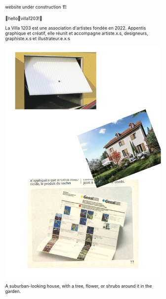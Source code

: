
website under construction :building_construction:

:house_with_garden:hello:house_with_garden:villa1203!:house_with_garden:
   

   

La Villa 1203 est une association d'artistes fondée en 2022.
Appentis graphique et créatif, elle réunit et accompagne artiste.x.s, designeurs, graphiste.x.s et illustrateur.e.x.s



![text alternatif](./sanstitre-home23-04-14.png)



A suburban-looking house, with a tree, flower, or shrubs around it in the garden.

